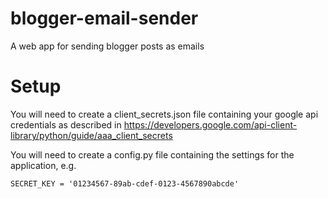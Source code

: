 # blogger-email-sender
A web app for sending blogger posts as emails

# Setup
You will need to create a client_secrets.json file containing your google api credentials as described in https://developers.google.com/api-client-library/python/guide/aaa_client_secrets

You will need to create a config.py file containing the settings for the application, e.g.

    SECRET_KEY = '01234567-89ab-cdef-0123-4567890abcde'
